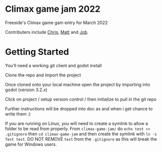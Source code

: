 # Climax game jam 2022
Freeside's Climax game gam entry for March 2022

Contributers include [Chris](https://github.com/admgecko), [Matt](https://github.com/crimsontome) and [Job](https://github.com/pianoguru).

# Getting Started

You'll need a working git client and godot install

Clone the repo and import the project

Once cloned onto your local machine open the project by importing into godot (version 3.2.x)

Click on project / setup version control / then initialize to pull in the git repo

Further instructions will be dropped into doc as and when i get chance to write them :)

If you are running on Linux, you will need to create a symlink to allow a folder to be read from properly. From `climax-game-jam/` do `echo test >> .gitignore` then `cd climax-game-jam` and then create the symlink with `ln -s Test test`. DO NOT REMOVE `test` from the `.gitignore` as this will break the game for Windows users.
